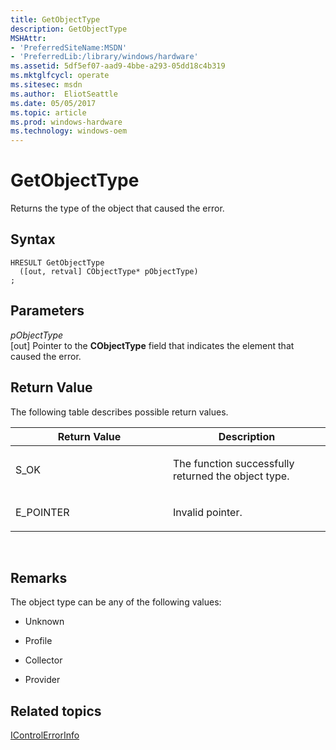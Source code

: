 ```yaml
---
title: GetObjectType
description: GetObjectType
MSHAttr:
- 'PreferredSiteName:MSDN'
- 'PreferredLib:/library/windows/hardware'
ms.assetid: 5df5ef07-aad9-4bbe-a293-05dd18c4b319
ms.mktglfcycl: operate
ms.sitesec: msdn
ms.author:  EliotSeattle
ms.date: 05/05/2017
ms.topic: article
ms.prod: windows-hardware
ms.technology: windows-oem
---
```


# GetObjectType


Returns the type of the object that caused the error.

## Syntax


```
HRESULT GetObjectType
  ([out, retval] CObjectType* pObjectType)
;
```

## Parameters


<a href="" id="pobjecttype"></a>*pObjectType*  
\[out\] Pointer to the **CObjectType** field that indicates the element that caused the error.

## Return Value


The following table describes possible return values.

<table>
<colgroup>
<col width="50%" />
<col width="50%" />
</colgroup>
<thead>
<tr class="header">
<th>Return Value</th>
<th>Description</th>
</tr>
</thead>
<tbody>
<tr class="odd">
<td><p>S_OK</p></td>
<td><p>The function successfully returned the object type.</p></td>
</tr>
<tr class="even">
<td><p>E_POINTER</p></td>
<td><p>Invalid pointer.</p></td>
</tr>
</tbody>
</table>

 

## Remarks


The object type can be any of the following values:

-   Unknown

-   Profile

-   Collector

-   Provider

## Related topics


[IControlErrorInfo](icontrolerrorinfo.md)

 

 







